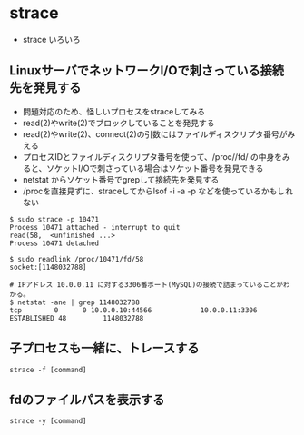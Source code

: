 # strace
* strace いろいろ


## LinuxサーバでネットワークI/Oで刺さっている接続先を発見する
* 問題対応のため、怪しいプロセスをstraceしてみる
* read(2)やwrite(2)でブロックしていることを発見する
* read(2)やwrite(2)、connect(2)の引数にはファイルディスクリプタ番号がみえる
* プロセスIDとファイルディスクリプタ番号を使って、/proc//fd/ の中身をみると、ソケットI/Oで刺さっている場合はソケット番号を発見できる
* netstat からソケット番号でgrepして接続先を発見する
* /procを直接見ずに、straceしてからlsof -i -a -p <pid> などを使っているかもしれない
```
$ sudo strace -p 10471
Process 10471 attached - interrupt to quit
read(58,  <unfinished ...>
Process 10471 detached

$ sudo readlink /proc/10471/fd/58
socket:[1148032788]

# IPアドレス 10.0.0.11 に対する3306番ポート(MySQL)の接続で詰まっていることがわかる。
$ netstat -ane | grep 1148032788
tcp        0      0 10.0.0.10:44566            10.0.0.11:3306           ESTABLISHED 48         1148032788
```


## 子プロセスも一緒に、トレースする
```
strace -f [command]
```


## fdのファイルパスを表示する
```
strace -y [command]
```
